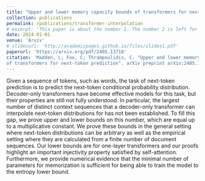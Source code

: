```yaml
---
title: "Upper and lower memory capacity bounds of transformers for next-token prediction"
collection: publications
permalink: /publications/transformer-interpolation
# excerpt: 'This paper is about the number 1. The number 2 is left for future work.'
date: 2024-01-01
venue: 'Arxiv'
# slidesurl: 'http://academicpages.github.io/files/slides1.pdf'
paperurl: 'https://arxiv.org/pdf/2405.13718'
citation: 'Madden, L; Fox, C; Thrampoulidis, C. "Upper and lower memory capacity bounds
of transformers for next-token prediction". arXiv preprint arXiv:2405.13718, 2024'
---
```


Given a sequence of tokens, such as words, the task of next-token prediction is to predict the next-token conditional probability distribution. Decoder-only transformers have become effective models for this task, but their properties are still not fully understood. In particular, the largest number of distinct context sequences that a decoder-only transformer can interpolate next-token distributions for has not been established. To fill this gap, we prove upper and lower bounds on this number, which are equal up to a multiplicative constant. We prove these bounds in the general setting where next-token distributions can be arbitrary as well as the empirical setting where they are calculated from a finite number of document sequences. Our lower bounds are for one-layer transformers and our proofs highlight an important injectivity property satisfied by self-attention. Furthermore, we provide numerical evidence that the minimal number of parameters for memorization is sufficient for being able to train the model to the entropy lower bound.